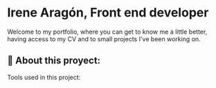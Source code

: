 # Irene Aragón, Front end developer
Welcome to my portfolio, where you can get to know me a little better, having access to my CV and to small projects I've been working on.

## 🚀 About this proyect: 
Tools used in this project: